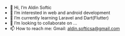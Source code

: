 - 👋 Hi, I’m Aldin Softic
- 👀 I’m interested in web and android development
- 🌱 I’m currently learning Laravel and Dart(Flutter)
- 💞️ I’m looking to collaborate on ...
- 📫 How to reach me: Gmail: aldin.softicsa@gmail.com

<!---
Sole04/Sole04 is a ✨ special ✨ repository because its `README.md` (this file) appears on your GitHub profile.
You can click the Preview link to take a look at your changes.
--->
